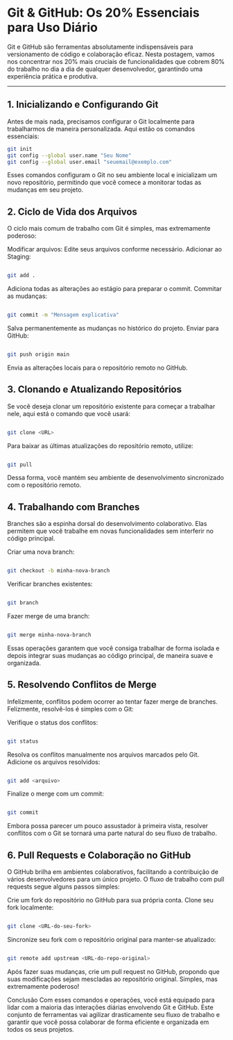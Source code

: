 # Git & GitHub: Os 20% Essenciais para Uso Diário

Git e GitHub são ferramentas absolutamente indispensáveis para versionamento de código e colaboração eficaz. Nesta postagem, vamos nos concentrar nos 20% mais cruciais de funcionalidades que cobrem 80% do trabalho no dia a dia de qualquer desenvolvedor, garantindo uma experiência prática e produtiva.

---

## 1. Inicializando e Configurando Git

Antes de mais nada, precisamos configurar o Git localmente para trabalharmos de maneira personalizada. Aqui estão os comandos essenciais:

```bash
git init
git config --global user.name "Seu Nome"
git config --global user.email "seuemail@exemplo.com"
```
Esses comandos configuram o Git no seu ambiente local e inicializam um novo repositório, permitindo que você comece a monitorar todas as mudanças em seu projeto.

## 2. Ciclo de Vida dos Arquivos
O ciclo mais comum de trabalho com Git é simples, mas extremamente poderoso:

Modificar arquivos: Edite seus arquivos conforme necessário.
Adicionar ao Staging:
```bash

git add .
```
Adiciona todas as alterações ao estágio para preparar o commit.
Commitar as mudanças:
```bash

git commit -m "Mensagem explicativa"
```
Salva permanentemente as mudanças no histórico do projeto.
Enviar para GitHub:
```bash

git push origin main
```
Envia as alterações locais para o repositório remoto no GitHub.
## 3. Clonando e Atualizando Repositórios
Se você deseja clonar um repositório existente para começar a trabalhar nele, aqui está o comando que você usará:

```bash

git clone <URL>
```
Para baixar as últimas atualizações do repositório remoto, utilize:

```bash

git pull
```
Dessa forma, você mantém seu ambiente de desenvolvimento sincronizado com o repositório remoto.

## 4. Trabalhando com Branches
Branches são a espinha dorsal do desenvolvimento colaborativo. Elas permitem que você trabalhe em novas funcionalidades sem interferir no código principal.

Criar uma nova branch:

```bash

git checkout -b minha-nova-branch
```
Verificar branches existentes:

```bash

git branch
```
Fazer merge de uma branch:

```bash

git merge minha-nova-branch
```
Essas operações garantem que você consiga trabalhar de forma isolada e depois integrar suas mudanças ao código principal, de maneira suave e organizada.

## 5. Resolvendo Conflitos de Merge
Infelizmente, conflitos podem ocorrer ao tentar fazer merge de branches. Felizmente, resolvê-los é simples com o Git:

Verifique o status dos conflitos:
```bash

git status
```
Resolva os conflitos manualmente nos arquivos marcados pelo Git.
Adicione os arquivos resolvidos:
```bash

git add <arquivo>
```
Finalize o merge com um commit:
```bash

git commit
```
Embora possa parecer um pouco assustador à primeira vista, resolver conflitos com o Git se tornará uma parte natural do seu fluxo de trabalho.

## 6. Pull Requests e Colaboração no GitHub
O GitHub brilha em ambientes colaborativos, facilitando a contribuição de vários desenvolvedores para um único projeto. O fluxo de trabalho com pull requests segue alguns passos simples:

Crie um fork do repositório no GitHub para sua própria conta.
Clone seu fork localmente:
```bash

git clone <URL-do-seu-fork>
```
Sincronize seu fork com o repositório original para manter-se atualizado:
```bash

git remote add upstream <URL-do-repo-original>
```
Após fazer suas mudanças, crie um pull request no GitHub, propondo que suas modificações sejam mescladas ao repositório original. Simples, mas extremamente poderoso!

Conclusão
Com esses comandos e operações, você está equipado para lidar com a maioria das interações diárias envolvendo Git e GitHub. Este conjunto de ferramentas vai agilizar drasticamente seu fluxo de trabalho e garantir que você possa colaborar de forma eficiente e organizada em todos os seus projetos.